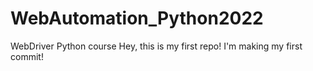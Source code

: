 # WebAutomation_Python2022
WebDriver Python course
Hey, this is my first repo!
I'm making my first commit!
